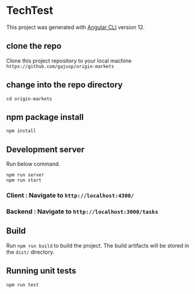 # TechTest

This project was generated with [Angular CLI](https://github.com/angular/angular-cli) version 12.

## clone the repo

Clone this project repository to your local machine
`https://github.com/gajusp/origin-markets`

## change into the repo directory

`cd origin-markets`

## npm package install

`npm install`

## Development server

Run below command.

`npm run server`  
`npm run start`

### Client : Navigate to `http://localhost:4300/`

### Backend : Navigate to `http://localhost:3000/tasks`

## Build

Run `npm run build` to build the project. The build artifacts will be stored in the `dist/` directory.

## Running unit tests

`npm run test`
